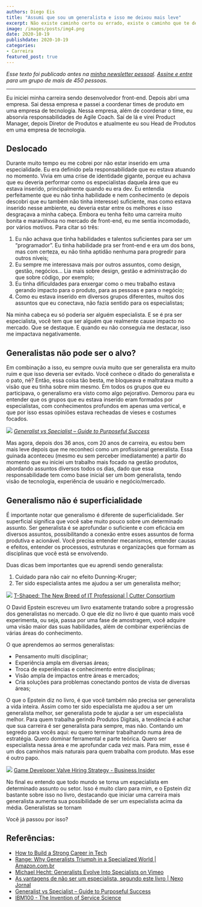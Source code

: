 ```yaml
---
authors: Diego Eis
title: "Assumi que sou um generalista e isso me deixou mais leve"
excerpt: Não existe caminho certo ou errado, existe o caminho que te deixa mais confortável e feliz.
image: /images/posts/img4.png
date: 2020-10-19
publishdate: 2020-10-19
categories:
- Carreira
featured_post: true
---
```


_Esse texto foi publicado antes na [minha newsletter pessoal](https://diegoeis.substack.com/). [Assine e entre](https://diegoeis.substack.com/) para um grupo de mais de 450 pessoas._

---

Eu iniciei minha carreira sendo desenvolvedor front-end. Depois abri uma empresa. Sai dessa empresa e passei a coordenar times de produto em uma empresa de tecnologia. Nessa empresa, além de coordenar o time, eu absorvia responsabilidades de Agile Coach. Saí de lá e virei Product Manager, depois Diretor de Produtos e atualmente eu sou Head de Produtos em uma empresa de tecnologia.

## Deslocado
Durante muito tempo eu me cobrei por não estar inserido em uma especialidade.  Eu era definido pela responsabilidade que eu estava atuando no momento. Vivia em uma crise de identidade gigante, porque eu achava que eu deveria performar como os especialistas daquela área que eu estava inserido, principalmente quando eu era dev. Eu entendia perfeitamente que eu não tinha habilidade e nem conhecimento (e depois descobri que eu também não tinha interesse) suficiente, mas como estava inserido nesse ambiente, eu deveria estar entre os melhores e isso desgraçava a minha cabeça. Embora eu tenha feito uma carreira muito bonita e maravilhosa no mercado de front-end, eu me sentia incomodado, por vários motivos. Para citar só três:

1. Eu não achava que tinha habilidades e talentos suficientes para ser um “programador”. Eu tinha habilidade pra ser front-end e era um dos bons, mas com certeza, eu não tinha aptidão nenhuma para progredir para outros níveis;
2. Eu sempre me interessava mais por outros assuntos, como design, gestão, negócios… Lia mais sobre design, gestão e administração do que sobre código, por exemplo;
3. Eu tinha dificuldades para enxergar como o meu trabalho estava gerando impacto para o produto, para as pessoas e para o negócio;
4. Como eu estava inserido em diversos grupos diferentes, muitos dos assuntos que eu conectava, não fazia sentido para os especialistas;

Na minha cabeça eu só poderia ser alguém especialista. E se é pra ser especialista, você tem que ser alguém que realmente cause impacto no mercado. Que se destaque. E quando eu não conseguia me destacar, isso me impactava negativamente.

## Generalistas não pode ser o alvo?
Em combinação a isso, eu sempre ouvia muito que ser generalista era muito ruim e que isso deveria ser evitado. Você conhece o ditado do generalista e o pato, né? Então, essa coisa tão besta, me bloqueava e maltratava muito a visão que eu tinha sobre mim mesmo. Em todos os grupos que eu participava, o generalismo era visto como algo pejorativo. Demorou para eu entender que os grupos que eu estava inserido eram formados por especialistas, com conhecimentos profundos em apenas uma vertical, e que por isso essas opiniões estava recheadas de vieses e costumes focados.

![](/images/uploads/generalista-feliz/Generalist_vs_Specialist_Advantages_and_Disadvantages.jpg)
*[Generalist vs Specialist – Guide to Purposeful Success](https://guidetopurposefulsuccess.com/generalist-vs-specialist/)*


Mas agora, depois dos 36 anos, com 20 anos de carreira, eu estou bem mais leve depois que me reconheci como um profissional generalista. Essa guinada aconteceu (mesmo eu sem perceber imediatamente) a partir do momento que eu iniciei um trabalho mais focado na gestão produtos, abordando assuntos diversos todos os dias, dado que essa responsabilidade tem como base inicial ser um bom generalista, tendo visão de tecnologia, experiência de usuário e negócio/mercado. 

## Generalismo não é superficialidade
É importante notar que generalismo é diferente de superficialidade. Ser superficial significa que você sabe muito pouco sobre um determinado assunto. Ser generalista é se aprofundar o suficiente e com eficácia em diversos assuntos, possibilitando a conexão entre esses assuntos de forma produtiva e acionável. Você precisa entender mecanismos, entender causas e efeitos, entender os processos, estruturas e organizações que formam as disciplinas que você está se envolvendo.

Duas dicas bem importantes que eu aprendi sendo generalista:
1. Cuidado para não cair no efeito Dunning-Kruger;
2. Ter sido especialista antes me ajudou a ser um generalista melhor;


![](/images/uploads/generalista-feliz/apmu1608fig01.png)
[T-Shaped: The New Breed of IT Professional | Cutter Consortium](https://www.cutter.com/article/t-shaped-new-breed-it-professional-492976)

O David Epstein escreveu um livro exatamente tratando sobre a progressão dos generalistas no mercado. O que ele diz no livro é que quanto mais você experimenta, ou seja, passa por uma fase de amostragem, você adquire uma visão maior das suas habilidades, além de combinar experiências de várias áreas do conhecimento. 

O que aprendemos ao sermos generalistas:

- Pensamento multi disciplinar;
- Experiência ampla em diversas áreas;
- Troca de experiências e conhecimento entre disciplinas;
- Visão ampla de impactos entre áreas e mercados;
- Cria soluções para problemas conectando pontos de vista de diversas áreas;

O que o Epstein diz no livro, é que você também não precisa ser generalista a vida inteira. Assim como ter sido especialista me ajudou a ser um generalista melhor, ser generalista pode te ajudar a ser um especialista melhor. Para quem trabalha gerindo Produtos Digitais, a tendência é achar que sua carreira é ser generalista para sempre, mas não. Contando um segredo para vocês aqui: eu quero terminar trabalhando numa área de estratégia.  Quero dominar ferramental e parte teórica. Quero ser especialista nessa área e me aprofundar cada vez mais. Para mim, esse é um dos caminhos mais naturais para quem trabalha com produto. Mas esse é outro papo.

![](/images/uploads/generalista-feliz/valve-t-shaped.png)
[Game Developer Valve Hiring Strategy - Business Insider](https://www.businessinsider.com/game-developer-valve-hiring-strategy-2014-12)

No final eu entendo que todo mundo se torna um especialista em determinado assunto ou setor. Isso é muito claro para mim, e o Epstein diz bastante sobre isso no livro, destacando que iniciar uma carreira mais generalista aumenta sua possibilidade de ser um especialista acima da média. Generalistas se tornam 

Você já passou por isso? 

## Referências:
- [How to Build a Strong Career in Tech](https://www.linkedin.com/pulse/how-build-strong-career-tech-thiago-ghisi/)
- [Range: Why Generalists Triumph in a Specialized World | Amazon.com.br](https://amzn.to/3iYMMjs)
- [Michael Hecht: Generalists Evolve Into Specialists on Vimeo](https://vimeo.com/105938243)
- [As vantagens de não ser um especialista, segundo este livro | Nexo Jornal](https://www.nexojornal.com.br/expresso/2019/06/24/As-vantagens-de-n%C3%A3o-ser-um-especialista-segundo-este-livro)
- [Generalist vs Specialist – Guide to Purposeful Success](https://guidetopurposefulsuccess.com/generalist-vs-specialist/)
- [IBM100 - The Invention of Service Science](https://www.ibm.com/ibm/history/ibm100/us/en/icons/servicescience/)

